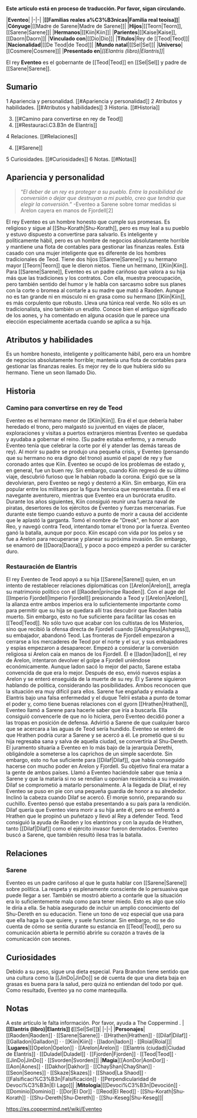 **Este artículo está en proceso de traducción. Por favor, sigan circulando.**


|**Eventeo**|
|-|-|
|**[[Familias reales a%C3%B3nicas\|Familia real teoísa]]**|
|**Cónyuge**|[[Madre de Sarene\|Madre de Sarene]]|
|**Hijos**|[[Teorn\|Teorn]], [[Sarene\|Sarene]]|
|**Hermanos**|[[Kiin\|Kiin]]|
|**Parientes**|[[Kaise\|Kaise]], [[Daorn\|Daorn]]|
|**Vinculado con**|[[Dio\|Dio]]|
|**Títulos**|Rey de [[Teod\|Teod]]|
|**Nacionalidad**|[[De Teod\|de Teod]]|
|**Mundo natal**|[[Sel\|Sel]]|
|**Universo**|[[Cosmere\|Cosmere]]|
|**Presentado en**|*[[Elantris (libro)\|Elantris]]*|

El rey **Eventeo** es el gobernante de [[Teod\|Teod]] en [[Sel\|Sel]] y padre de [[Sarene\|Sarene]].

## Sumario

1 Apariencia y personalidad. [[#Apariencia y personalidad]] 
2 Atributos y habilidades. [[#Atributos y habilidades]] 
3 Historia. [[#Historia]] 

3. [[#Camino para convertirse en rey de Teod]] 
3. [[#Restauraci.C3.B3n de Elantris]] 


4 Relaciones. [[#Relaciones]] 

4. [[#Sarene]] 


5 Curiosidades. [[#Curiosidades]] 
6 Notas. [[#Notas]] 


## Apariencia y personalidad
>“*El deber de un rey es proteger a su pueblo. Entre la posibilidad de conversión o dejar que destruyan a mi pueblo, creo que tendría que elegir la conversión.*”
\-Eventeo a Sarene sobre tomar medidas si Arelon cayera en manos de Fjordell[2]


El rey Eventeo es un hombre honesto que cumple sus promesas. Es religioso y sigue al [[Shu-Korath\|Shu-Korath]], pero es muy leal a su pueblo y estuvo dispuesto a convertirse para salvarlo.
Es inteligente y políticamente hábil,  pero es un hombre de negocios absolutamente horrible y mantiene una flota de contables para gestionar las finanzas reales.
Está casado con una mujer inteligente que es diferente de los hombres tradicionales de Teod. Tiene dos hijos [[Sarene\|Sarene]] y su hermano mayor [[Teorn\|Teorn]] que le dieron nietos. Tiene un hermano, [[Kiin\|Kiin]].
Para [[Sarene\|Sarene]], Eventeo es un padre cariñoso que valora a su hija más que las tradiciones y los contratos. Con ella, muestra preocupación, pero también sentido del humor y le habla con sarcasmo sobre sus planes con la corte o bromea al contarle a su madre que mató a Raoden.
Aunque no es tan grande ni en músculo ni en grasa como su hermano [[Kiin\|Kiin]], es más corpulento que robusto. Lleva una túnica real verde. 
No sólo es un tradicionalista, sino también un erudito. Conoce bien el antiguo significado de los aones, y ha comentado en alguna ocasión que le parece una elección especialmente acertada cuando se aplica a su hija.

## Atributos y habilidades
Es un hombre honesto, inteligente y políticamente hábil, pero era un hombre de negocios absolutamente horrible; mantenía una flota de contables para gestionar las finanzas reales. Es mejor rey de lo que hubiera sido su hermano. Tiene un seon llamado Dio.

## Historia
### Camino para convertirse en rey de Teod
Eventeo es el hermano menor de [[Kiin\|Kiin]]. Era él el que debería haber heredado el trono, pero malgastó su juventud en viajes de placer, exploraciones y visitas a puertos extranjeros mientras Eventeo se quedaba y ayudaba a gobernar el reino. (Su padre estaba enfermo, y a menudo Eventeo tenía que celebrar la corte por él y atender las demás tareas de rey).
Al morir su padre se produjo una pequeña crisis, y Eventeo (pensando que su hermano no era digno del trono) asumió el papel de rey y fue coronado antes que Kiin. Eventeo se ocupó de los problemas de estado y, en general, fue un buen rey. Sin embargo, cuando Kiin regresó de su último viaje, descubrió furioso que le habían robado la corona. Exigió que se la devolvieran, pero Eventeo se negó y desterró a Kiin.
Sin embargo, Kiin era popular entre los militares por la figura heroica que representaba. Él era el navegante aventurero, mientras que Eventeo era un burócrata erudito. Durante los años siguientes, Kiin consiguió reunir una fuerza naval de piratas, desertores de los ejércitos de Eventeo y fuerzas mercenarias. Fue durante este tiempo cuando estuvo a punto de morir a causa del accidente que le aplastó la garganta. Tomó el nombre de "Dreok", en honor al aon Reo, y navegó contra Teod, intentando tomar el trono por la fuerza.
Eventeo ganó la batalla, aunque por poco. Kiin escapó con vida por los pelos y se fue a Arelon para recuperarse y planear su próxima invasión. Sin embargo, se enamoró de [[Daora\|Daora]], y poco a poco empezó a perder su carácter duro.

### Restauración de Elantris
El rey Eventeo de Teod apoyó a su hija [[Sarene\|Sarene]] quien, en un intento de restablecer relaciones diplomáticas con [[Arelon\|Arelon]], arregla su matrimonio político con el [[Raoden\|príncipe Raoden]].
Con el auge del [[Imperio Fjordell\|Imperio Fjordell]] presionando a Teod y [[Arelon\|Arelon]], la alianza entre ambos imperios era lo suficientemente importante como para permitir que su hija se quedara allí tras descubrir que Raoden había muerto.
Sin embargo, esto no fue suficiente para facilitar las cosas en [[Teod\|Teod]]. No sólo tuvo que acabar con los cultistas de los Misterios, sino que recibió la ofensa directa de Fjordell cuando [[Ashgress\|Ashgress]], su embajador, abandonó Teod. Las fronteras de Fjordell empezaron a cerrarse a los mercaderes de Teod por el norte y el sur, y sus embajadores y espías empezaron a desaparecer. Empezó a considerar la conversión religiosa si Arelon caía en manos de los Fjordell.
Él e [[Iadon\|Iadon]], el rey de Arelon, intentaron devolver el golpe a Fjordell uniéndose económicamente. Aunque Iadon sacó lo mejor del pacto, Sarene estaba convencida de que era lo mejor. Después de eso, envió nuevos espías a Arelon y se enteró enseguida de la muerte de su rey. Él y Sarene siguieron hablando de política, considerando las posibilidades. Ambos reconocen que la situación era muy difícil para ellos.
Sarene fue engañada y enviada a Elantris bajo una falsa enfermedad y el duque Telrii estaba a punto de tomar el poder y, como tiene buenas relaciones con el gyorn [[Hrathen\|Hrathen]], Eventeo llamó a Sarene para hacerle saber que iría a buscarla. Ella consiguió convencerle de que no lo hiciera, pero Eventeo decidió poner a las tropas en posición de defensa. Advirtió a Sarene de que cualquier barco que se acercara a las aguas de Teod sería hundido.
Eventeo se enteró de que Hrathen podría curar a Sarene y se acercó a él. Le prometió que si su hija regresaba sana y salva de aquella ciudad, se convertiría al Shu-Dereth. El juramento situaría a Eventeo en lo más bajo de la jerarquía Derethi, obligándole a someterse a los caprichos de un simple sacerdote.
Sin embargo, esto no fue suficiente para [[Dilaf\|Dilaf]], que había conseguido hacerse con mucho poder en Arelon y Fjordell. Su objetivo final era matar a la gente de ambos países. Llamó a Eventeo haciéndole saber que tenía a Sarene y que la mataría si no se rendían u oponían resistencia a su invasión. Dilaf se comprometió a matarlo personalmente.
A la llegada de Dilaf, el rey Eventeo se puso en pie con una pequeña guardia de honor a su alrededor. Inclinó la cabeza cuando Dilaf se acercó. El monje sonrió, preparando su cuchillo. Eventeo pensó que estaba presentando a su país para la rendición. Dilaf quería que Eventeo viera morir a su hija ante él, pero se enfrentó a Hrathen que le propinó un puñetazo y llevó al Rey a defender Teod.
Teod consiguió la ayuda de Raoden y los elantrinos y con la ayuda de Hrathen, tanto [[Dilaf\|Dilaf]] como el ejército invasor fueron derrotados. Eventeo buscó a Sarene, que también resultó ilesa tras la batalla.

## Relaciones
### Sarene
Eventeo es un padre cariñoso al que le gusta hablar con [[Sarene\|Sarene]] sobre política. La respeta y es plenamente consciente de lo persuasiva que puede llegar a ser. También se mostró abierto a contarle que la situación era lo suficientemente mala como para tener miedo. Esto es algo que sólo le diría a ella.
Se había asegurado de incluir un amplio conocimiento del Shu-Dereth en su educación.
Tiene un tono de voz especial que usa para que ella haga lo que quiere, y suele funcionar. Sin embargo, no se dio cuenta de cómo se sentía durante su estancia en [[Teod\|Teod]], pero su comunicación abierta le permitió abrirle su corazón a través de la comunicación con seones.

## Curiosidades
Debido a su peso, sigue una dieta especial.
Para Brandon tiene sentido que una cultura como la [[JinDo\|JinDo]] se dé cuenta de que una dieta baja en grasas es buena para la salud, pero quizá no entiendan del todo por qué. Como resultado, Eventeo ya no come mantequilla.
## Notas

A este artículo le falta información. Por favor, ayuda a The Coppermind .
|**[[Elantris (libro)\|Elantris]] (**[[Sel\|Sel]]**)**|
|-|-|
|**Personajes**|[[Raoden\|Raoden]] · [[Sarene\|Sarene]] · [[Hrathen\|Hrathen]] · [[Dilaf\|Dilaf]] · [[Galladon\|Galladon]] ·  · [[Kiin\|Kiin]] · [[Iadon\|Iadon]] · [[Roial\|Roial]]|
|**Lugares**|[[Opelon\|Opelon]] · [[Arelon\|Arelon]] · [[Elantris (ciudad)\|Ciudad de Elantris]] · [[Duladel\|Duladel]] · [[Fjorden\|Fjorden]] · [[Teod\|Teod]] · [[JinDo\|JinDo]] · [[Svorden\|Svorden]]|
|**Magia**|[[AonDor\|AonDor]] · [[Aon\|Aones]] · [[Dakhor\|Dakhor]] · [[ChayShan\|ChayShan]] · [[Seon\|Seones]] · [[Skaze\|Skazes]] · [[Shaod\|La Shaod]] · [[Falsificaci%C3%B3n\|Falsificación]] · [[Perpendicularidad de Devoci%C3%B3n\|El Lago]]|
|**Mitología**|[[Devoci%C3%B3n\|Devoción]] · [[Dominio\|Dominio]] · [[Dor\|El Dor]] · [[Reod\|El Reod]] · [[Shu-Korath\|Shu-Korath]] · [[Shu-Dereth\|Shu-Dereth]] · [[Shu-Keseg\|Shu-Keseg]]|



https://es.coppermind.net/wiki/Eventeo